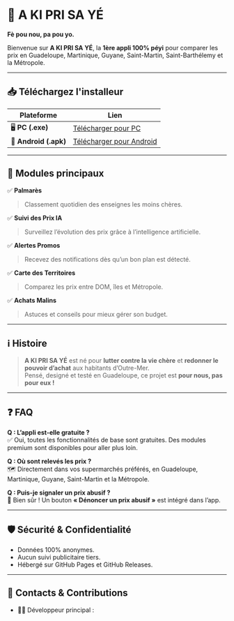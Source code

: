 # 🌴 A KI PRI SA YÉ

**Fè pou nou, pa pou yo.**

Bienvenue sur **A KI PRI SA YÉ**, la **1ère appli 100% péyi** pour comparer les prix en Guadeloupe, Martinique, Guyane, Saint-Martin, Saint-Barthélemy et la Métropole.

---

## 📥 Téléchargez l'installeur

| Plateforme | Lien |
|------------|------|
| 🖥️ **PC (.exe)** | [Télécharger pour PC](https://github.com/teetee971/a-ki-pri-sa-ye-installer/releases) |
| 📱 **Android (.apk)** | [Télécharger pour Android](https://github.com/teetee971/a-ki-pri-sa-ye-installer/releases) |

---

## 🚀 **Modules principaux**

✅ **Palmarès**
> Classement quotidien des enseignes les moins chères.

✅ **Suivi des Prix IA**
> Surveillez l’évolution des prix grâce à l’intelligence artificielle.

✅ **Alertes Promos**
> Recevez des notifications dès qu’un bon plan est détecté.

✅ **Carte des Territoires**
> Comparez les prix entre DOM, îles et Métropole.

✅ **Achats Malins**
> Astuces et conseils pour mieux gérer son budget.

---

## ℹ️ **Histoire**

> **A KI PRI SA YÉ** est né pour **lutter contre la vie chère** et **redonner le pouvoir d’achat** aux habitants d’Outre-Mer.  
> Pensé, designé et testé en Guadeloupe, ce projet est **pour nous, pas pour eux !**

---

## ❓ **FAQ**

**Q : L’appli est-elle gratuite ?**  
✅ Oui, toutes les fonctionnalités de base sont gratuites. Des modules premium sont disponibles pour aller plus loin.

**Q : Où sont relevés les prix ?**  
🗺️ Directement dans vos supermarchés préférés, en Guadeloupe, Martinique, Guyane, Saint-Martin et la Métropole.

**Q : Puis-je signaler un prix abusif ?**  
📣 Bien sûr ! Un bouton **« Dénoncer un prix abusif »** est intégré dans l’app.

---

## 🛡️ **Sécurité & Confidentialité**

- Données 100% anonymes.
- Aucun suivi publicitaire tiers.
- Hébergé sur GitHub Pages et GitHub Releases.

---

## 📌 **Contacts & Contributions**

- 🧑‍💻 Développeur principal :
